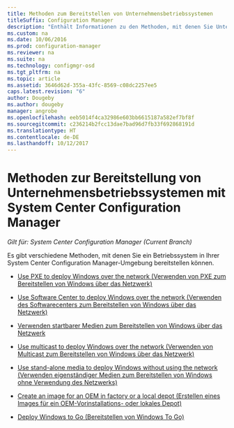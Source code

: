 ```yaml
---
title: Methoden zum Bereitstellen von Unternehmensbetriebssystemen
titleSuffix: Configuration Manager
description: "Enthält Informationen zu den Methoden, mit denen Sie Unternehmensbetriebssysteme in Ihrer System Center Configuration Manager-Umgebung bereitstellen können."
ms.custom: na
ms.date: 10/06/2016
ms.prod: configuration-manager
ms.reviewer: na
ms.suite: na
ms.technology: configmgr-osd
ms.tgt_pltfrm: na
ms.topic: article
ms.assetid: 3646d62d-355a-43fc-8569-c08dc2257ee5
caps.latest.revision: "6"
author: Dougeby
ms.author: dougeby
manager: angrobe
ms.openlocfilehash: eeb5014f4ca32986e603bb6615187a582ef7bf8f
ms.sourcegitcommit: c236214b2fcc13dae7bad96d7fb33f692868191d
ms.translationtype: HT
ms.contentlocale: de-DE
ms.lasthandoff: 10/12/2017
---
```

# <a name="methods-to-deploy-enterprise-operating-systems-using-system-center-configuration-manager"></a>Methoden zur Bereitstellung von Unternehmensbetriebssystemen mit System Center Configuration Manager

*Gilt für: System Center Configuration Manager (Current Branch)*

Es gibt verschiedene Methoden, mit denen Sie ein Betriebssystem in Ihrer System Center Configuration Manager-Umgebung bereitstellen können.

-   [Use PXE to deploy Windows over the network (Verwenden von PXE zum Bereitstellen von Windows über das Netzwerk)](use-pxe-to-deploy-windows-over-the-network.md)  

-   [Use Software Center to deploy Windows over the network (Verwenden des Softwarecenters zum Bereitstellen von Windows über das Netzwerk)](use-software-center-to-deploy-windows-over-the-network.md)  

-   [Verwenden startbarer Medien zum Bereitstellen von Windows über das Netzwerk](use-bootable-media-to-deploy-windows-over-the-network.md)  

-   [Use multicast to deploy Windows over the network (Verwenden von Multicast zum Bereitstellen von Windows über das Netzwerk)](use-multicast-to-deploy-windows-over-the-network.md)  

-   [Use stand-alone media to deploy Windows without using the network (Verwenden eigenständiger Medien zum Bereitstellen von Windows ohne Verwendung des Netzwerks)](use-stand-alone-media-to-deploy-windows-without-using-the-network.md)  

-   [Create an image for an OEM in factory or a local depot (Erstellen eines Images für ein OEM-Vorinstallations- oder lokales Depot)](create-an-image-for-an-oem-in-factory-or-a-local-depot.md)  

-   [Deploy Windows to Go (Bereitstellen von Windows To Go)](deploy-windows-to-go.md)  
